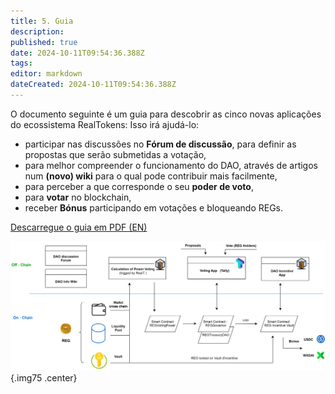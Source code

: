 ```yaml
---
title: 5. Guia
description: 
published: true
date: 2024-10-11T09:54:36.388Z
tags: 
editor: markdown
dateCreated: 2024-10-11T09:54:36.388Z
---
```


O documento seguinte é um guia para descobrir as cinco novas aplicações do ecossistema RealTokens:
Isso irá ajudá-lo:

- participar nas discussões no **Fórum de discussão**, para definir as propostas que serão submetidas a votação,
- para melhor compreender o funcionamento do DAO, através de artigos num **(novo) wiki** para o qual pode contribuir mais facilmente,
- para perceber a que corresponde o seu **poder de voto**,
- para **votar** no blockchain,
- receber **Bónus** participando em votações e bloqueando REGs.


[Descarregue o guia em PDF (EN)](/en/assets/document/tuto_gouv_en.pdf)

![dao_gov_en.svg](/imag-en/dao_gov_en.svg){.img75 .center}


